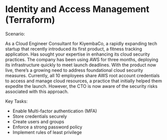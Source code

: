 # Identity and Access Management (Terraform)

Scenario:


As a Cloud Engineer Consultant for KiyembaCo, a rapidly expanding tech startup that recently introduced its first product, a fitness tracking application. Has sought your expertise in enhancing its cloud security practices. The company has been using AWS for three months, deploying its infrastructure quickly to meet launch deadlines. With the product now live, there’s a growing need to address foundational cloud security measures. Currently, all 10 employees share AWS root account credentials to access and manage cloud resources, a practice that initially helped them expedite the launch. However, the CTO is now aware of the security risks associated with this approach.



Key Tasks:

- Enable Multi-factor authentication (MFA)
- Store credentials securely 
- Create users and groups
- Enforce a strong password policy 
- Implement rules of least privilege 


